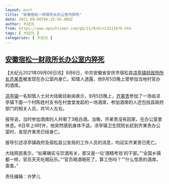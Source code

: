 ```yaml
---
layout: post
title: "安徽宿松一财政所长办公室内猝死"
date: 2021-09-06T06:25:56.000Z
author: 大纪元
from: https://www.epochtimes.com/gb/21/9/6/n13213476.htm
tags: [ 大纪元 ]
categories: [ 大纪元 ]
---
```

<!--1630909556000-->
[安徽宿松一财政所长办公室内猝死](https://www.epochtimes.com/gb/21/9/6/n13213476.htm)
------

<div>
<p>【大纪元2021年09月06日讯】9月6日，中共安徽省安庆市宿松县<a href="https://www.epochtimes.com/gb/tag/%E5%87%89%E4%BA%AD%E9%95%87.html">凉亭镇</a><a href="https://www.epochtimes.com/gb/tag/%E8%B4%A2%E6%94%BF%E6%89%80%E6%89%80%E9%95%BF.html">财政所所长</a><a href="https://www.epochtimes.com/gb/tag/%E9%BD%90%E6%9F%90%E8%B4%B5.html">齐某贵</a>被发现在办公室内身亡。知情人透露，他9月5日晚上曾参加当地村官办的酒席。</p><p><a href="https://www.epochtimes.com/gb/tag/%E5%87%89%E4%BA%AD%E9%95%87.html">凉亭镇</a>一名知情人士对大陆极目新闻表示，9月5日晚上，<a href="https://www.epochtimes.com/gb/tag/%E9%BD%90%E6%9F%90%E8%B4%B5.html">齐某贵</a>参加了一场由凉亭镇下面一个村陈姓村支书在村食堂发起的一场酒席，参加酒席的人还包括县政府部门的相关人员，共10人左右。</p><p>报导说，当时参加酒席的人共喝了3瓶白酒。当晚，齐某贵没有回家，在办公室里休息。6日早上6时许，他突然感到身体不适。凉亭镇卫生院院长赶到齐某贵办公室时，发现齐某贵已经身亡。</p><p>报导引述凉亭镇政府及宿松县公安局的工作人员的消息，均证实齐某贵已死亡。</p><p>大陆网民表示，“如果确实与饮酒有关，那又是一位‘酒精考验’的干部。”“全国乡镇都一样，官员天天吃喝玩乐。”“官员喝酒喝死了，算工伤吗？”“什么性质的酒席，查查。”</p><p>责任编辑：许梦儿</p>
</div>
